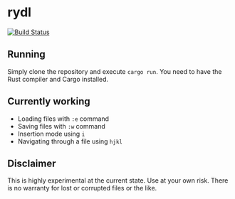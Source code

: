# rydl

[![Build Status](https://travis-ci.com/lxndio/rydl.svg?branch=master)](https://travis-ci.com/lxndio/rydl)

## Running

Simply clone the repository and execute `cargo run`. You need to have the Rust compiler and Cargo installed.

## Currently working

- Loading files with `:e` command
- Saving files with `:w` command
- Insertion mode using `i`
- Navigating through a file using `hjkl`

## Disclaimer

This is highly experimental at the current state. Use at your own risk. There is no warranty for lost or corrupted files or the like.